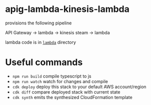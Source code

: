 # apig-lambda-kinesis-lambda

provisions the following pipeline

API Gateway -> lambda -> kinesis steam -> lambda

lambda code is in [`lambda`](lambda) directory

# Useful commands

 * `npm run build`   compile typescript to js
 * `npm run watch`   watch for changes and compile
 * `cdk deploy`      deploy this stack to your default AWS account/region
 * `cdk diff`        compare deployed stack with current state
 * `cdk synth`       emits the synthesized CloudFormation template

